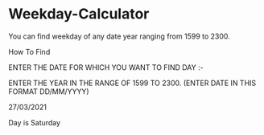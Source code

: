 # Weekday-Calculator

You can find weekday of any date year ranging from 1599 to 2300.

How To Find 

ENTER THE DATE FOR WHICH YOU WANT TO FIND DAY :-  

ENTER THE YEAR IN THE RANGE OF 1599 TO 2300.
(ENTER DATE IN THIS FORMAT DD/MM/YYYY)

27/03/2021

Day is Saturday 
